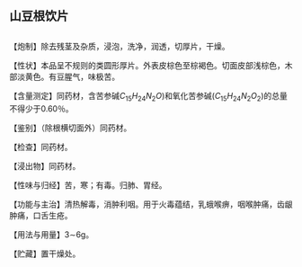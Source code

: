 ## 山豆根饮片

## 

## 

【炮制】除去残茎及杂质，浸泡，洗净，润透，切厚片，干燥。

【性状】本品呈不规则的类圆形厚片。外表皮棕色至棕褐色。切面皮部浅棕色，木部淡黄色。有豆腥气，味极苦。

【含量测定】同药材，含苦参碱$C _ { 1 5 } H _ { 2 4 } N _ { 2 } O )$和氧化苦参碱$( C _ { 1 5 } H _ { 2 4 } N _ { 2 } O _ { 2 } )$的总量不得少于0.60％。

【鉴别】（除根横切面外）同药材。

【检查】同药材。

【浸出物】同药材。

【性味与归经】苦，寒；有毒。归肺、胃经。

【功能与主治】清热解毒，消肿利咽。用于火毒蕴结，乳蛾喉痹，咽喉肿痛，齿龈肿痛，口舌生疮。

【用法与用量】3∼6g。

【贮藏】置干燥处。